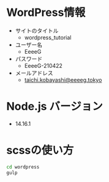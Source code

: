 # WordPress情報
- サイトのタイトル
    - wordpress_tutorial
- ユーザー名
    - EeeeG
- パスワード
    - EeeeG-210422
- メールアドレス
    - taichi.kobayashi@eeeeg.tokyo

# Node.js バージョン
  - 14.16.1
# scssの使い方

```bash
cd wordpress
gulp
```
